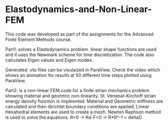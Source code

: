 # Elastodynamics-and-Non-Linear-FEM
This code was developed as part of the assignments for the Advanced Finite Element Methods course.

Part1:
solves a Elastodynamics problem.
linear shape functions are used and it uses the Newmark scheme for time discretization.
The code also calculates Eigen values and Eigen modes.

Generated .vtu files can be visulaized in ParaView.
Check the video which shows an animation for results at 50 different time steps plotted using ParaView.


Part2:
is a non-linear FEM code for a finite strian mechanics problem showing material and geomtric non-linearity.
St. Venenat-Kirchoff strian energy density function is impleented. Material and Geometric stiffness are calculated and then dirichlet boundary conditions are applied. Linear Hexahedral elements are used to create a mesh. Newton Raphson method is used to solve the equations. R=0 -> Kd-F=0 -> R*R^-1 = deltaD.

